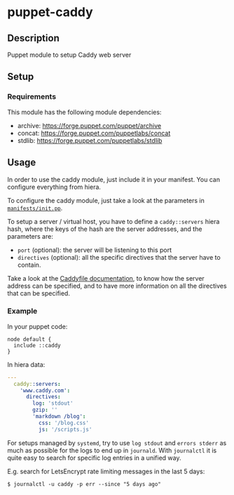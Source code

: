 # puppet-caddy

## Description

Puppet module to setup Caddy web server

## Setup

### Requirements

This module has the following module dependencies:

- archive: https://forge.puppet.com/puppet/archive
- concat: https://forge.puppet.com/puppetlabs/concat
- stdlib: https://forge.puppet.com/puppetlabs/stdlib

## Usage

In order to use the caddy module, just include it in your manifest. You can configure everything from hiera.

To configure the caddy module, just take a look at the parameters in [`manifests/init.pp`](manifests/init.pp).

To setup a server / virtual host, you have to define a `caddy::servers` hiera hash, where the keys of the hash are the server addresses, and the parameters are:

- `port` (optional): the server will be listening to this port
- `directives` (optional): all the specific directives that the server have to contain.

Take a look at the [Caddyfile documentation](https://caddyserver.com/docs/caddyfile), to know how the server address can be specified, and to have more information on all the directives that can be specified.

### Example

In your puppet code:

```
node default {
  include ::caddy
}
```

In hiera data:

```yaml
---
  caddy::servers:
    'www.caddy.com':
      directives:
        log: 'stdout'
        gzip: ''
        'markdown /blog':
          css: '/blog.css'
          js: '/scripts.js'

```

For setups managed by `systemd`, try to use `log stdout` and `errors stderr` as much as possible for the logs to end up in `journald`.
With `journalctl` it is quite easy to search for specific log entries in a unified way.

E.g. search for LetsEncrypt rate limiting messages in the last 5 days:

`$ journalctl -u caddy -p err --since "5 days ago"`
